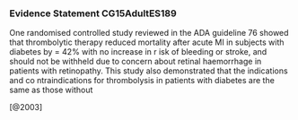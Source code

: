 ### Evidence Statement CG15AdultES189
One randomised controlled study reviewed in the ADA guideline 76 showed that thrombolytic therapy reduced mortality after acute MI in subjects with diabetes by = 42% with no increase in r isk of bleeding or stroke, and should not be withheld due to concern about retinal haemorrhage in patients with retinopathy. This study also demonstrated that the indications and co ntraindications for thrombolysis in patients with diabetes are the same as those without



[@2003]
